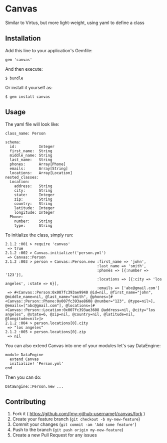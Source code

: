 # Canvas

Similar to Virtus, but more light-weight, using yaml to define a class

## Installation

Add this line to your application's Gemfile:

    gem 'canvas'

And then execute:

    $ bundle

Or install it yourself as:

    $ gem install canvas

## Usage

The yaml file will look like:
````
class_name: Person

schema:
  id:          Integer
  first_name:  String
  middle_name: String
  last_name:   String
  phones:      Array[Phone]
  emails:      Array[String]
  locations:   Array[Location]
nested_classes:
  Location:
    address:   String
    city:      String
    state:     Integer
    zip:       String
    country:   String
    latitude:  Integer
    longitude: Integer
  Phone:
    number:    String
    type:      String
````
To initialize the class, simply run:
````
2.1.2 :001 > require 'canvas'
 => true
2.1.2 :002 > Canvas.initialize!('person.yml')
 => Canvas::Person
2.1.2 :003 > person = Canvas::Person.new :first_name => 'john',
                                         :last_name => 'smith',
                                         :phones => [{:number => '123'}],
                                         :locations => [{:city => 'los angeles', :state => 6}],
                                         :emails => ['abc@gmail.com']
 => #<Canvas::Person:0x007fc393ae9940 @id=nil, @first_name="john", @middle_name=nil, @last_name="smith", @phones=[#<Canvas::Person::Phone:0x007fc393ae8608 @number="123", @type=nil>], @emails=["abc@gmail.com"], @locations=[#<Canvas::Person::Location:0x007fc393ae3608 @address=nil, @city="los angeles", @state=6, @zip=nil, @country=nil, @latitude=nil, @longitude=nil>]>
2.1.2 :004 > person.locations[0].city
 => "los angeles"
2.1.2 :005 > person.locations[0].zip
 => nil

````
You can also extend Canvas into one of your modules let's say DataEngine:

````
module DataEngine
  extend Canvas
  initialize! 'Person.yml'
end
````
Then you can do:
````
DataEngine::Person.new ...
````
## Contributing

1. Fork it ( https://github.com/[my-github-username]/canvas/fork )
2. Create your feature branch (`git checkout -b my-new-feature`)
3. Commit your changes (`git commit -am 'Add some feature'`)
4. Push to the branch (`git push origin my-new-feature`)
5. Create a new Pull Request for any issues
